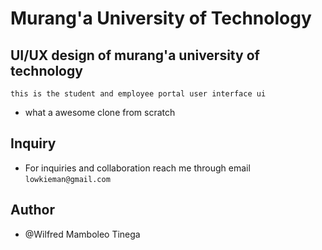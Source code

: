 # Murang'a University of Technology
## UI/UX design of murang'a university of technology
```this is the student and employee portal user interface ui```
- what a awesome clone from scratch

## Inquiry
- For inquiries and collaboration reach me through email
```lowkieman@gmail.com ```

## Author
- @Wilfred Mamboleo Tinega
